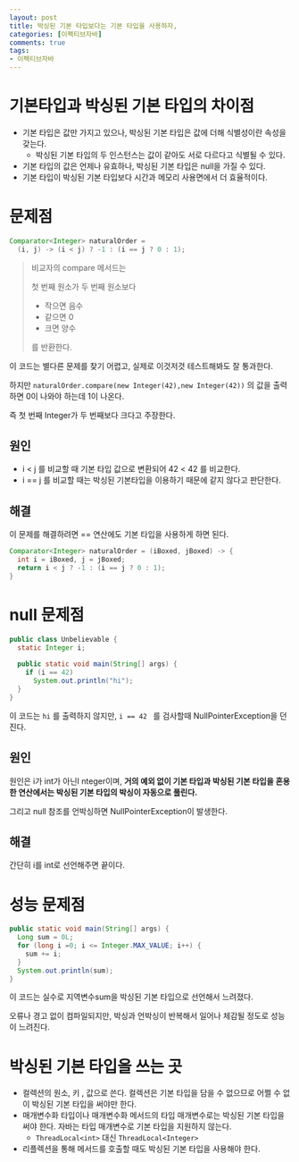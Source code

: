 ```yaml
---
layout: post
title: 박싱된 기본 타입보다는 기본 타입을 사용하자,
categories: [이펙티브자바]
comments: true 
tags:
- 이펙티브자바
---
```




# 기본타입과 박싱된 기본 타입의 차이점

- 기본 타입은 값만 가지고 있으나, 박싱된 기본 타입은 값에 더해 식별성이란 속성을 갖는다.
  - 박싱된 기본 타입의 두 인스턴스는 값이 같아도 서로 다르다고 식별될 수 있다.
- 기본 타입의 값은 언제나 유효하나, 박싱된 기본 타입은 null을 가질 수 있다.
- 기본 타입이 박싱된 기본 타입보다 시간과 메모리 사용면에서 더 효율적이다.

# 문제점

```java
Comparator<Integer> naturalOrder = 
  (i, j) -> (i < j) ? -1 : (i == j ? 0 : 1);
```

> 비교자의 compare 메서드는 
>
> 첫 번째 원소가 두 번째 원소보다
>
> - 작으면 음수
> - 같으면 0
> - 크면 양수
>
> 를 반환한다. 

이 코드는 별다른 문제를 찾기 어렵고, 실제로 이것저것 테스트해봐도 잘 통과한다.

하지만 `naturalOrder.compare(new Integer(42),new Integer(42))` 의 값을 출력하면 0이 나와야 하는데 1이 나온다.

즉 첫 번째 Integer가 두 번째보다 크다고 주장한다.

## 원인

- i < j 를 비교할 때 기본 타입 값으로 변환되어 42 < 42 를 비교한다.
- i == j 를 비교할 때는 박싱된 기본타입을 이용하기 때문에 같지 않다고 판단한다.



## 해결

이 문제를 해결하려면 == 연산에도 기본 타입을 사용하게 하면 된다.

```java
Comparator<Integer> naturalOrder = (iBoxed, jBoxed) -> {
  int i = iBoxed, j = jBoxed;
  return i < j ? -1 : (i == j ? 0 : 1);
}
```



# null 문제점

```java
public class Unbelievable {
  static Integer i;
  
  public static void main(String[] args) {
    if (i == 42)
      System.out.println("hi");
  }
}
```

이 코드는 `hi` 를 출력하지 않지만, `i == 42 ` 를 검사할때 NullPointerException을 던진다.

## 원인

원인은  i가 int가 아닌I nteger이며, **거의 예외 없이 기본 타입과 박싱된 기본 타입을 혼용한 연산에서는 박싱된 기본 타입의 박싱이 자동으로 풀린다.**

그리고 null 참조를 언박싱하면 NullPointerException이 발생한다.

## 해결

간단히 i를  int로 선언해주면 끝이다. 



# 성능 문제점

```java
public static void main(String[] args) {
  Long sum = 0L;
  for (long i =0; i <= Integer.MAX_VALUE; i++) {
    sum += i;
  }
  System.out.println(sum);
}
```

이 코드는 실수로 지역변수sum을 박싱된 기본 타입으로 선언해서 느려졌다.

오류나 경고 없이 컴파일되지만, 박싱과 언박싱이 반복해서 일어나 체감될 정도로 성능이 느려진다.



# 박싱된 기본 타입을 쓰는 곳

- 컬렉션의 원소, 키 , 값으로 쓴다. 컬렉션은 기본 타입을 담을 수 없으므로 어쩔 수 없이 박싱된 기본 타입을 써야만 한다.
- 매개변수화 타입이나 매개변수화 메서드의 타입 매개변수로는 박싱된 기본 타입을 써야 한다. 자바는 타입 매개변수로 기본 타입을 지원하지 않는다.
  - `ThreadLocal<int>` 대신 `ThreadLocal<Integer>` 
- 리플렉션을 통해 메서드를 호출할 때도 박싱된 기본 타입을 사용해야 한다.
